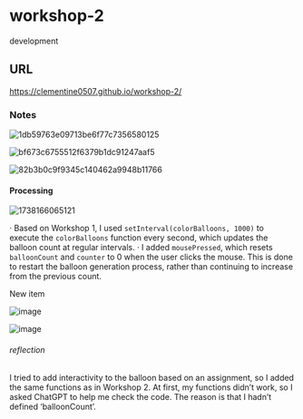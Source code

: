 # workshop-2
development
## URL
https://clementine0507.github.io/workshop-2/
### Notes

![1db59763e09713be6f77c7356580125](https://github.com/user-attachments/assets/43d47703-466e-405b-b461-a5b3da8ce630)

![bf673c6755512f6379b1dc91247aaf5](https://github.com/user-attachments/assets/0ea36d43-6a90-445b-9775-6bcf541b924c)

![82b3b0c9f9345c140462a9948b11766](https://github.com/user-attachments/assets/8003ef0d-f4a9-43a9-a8be-35f179f6eb53)

#### Processing

![1738166065121](https://github.com/user-attachments/assets/fc4cca21-da41-4712-a788-634459beb0d1)

· Based on Workshop 1, I used `setInterval(colorBalloons, 1000)` to execute the `colorBalloons` function every second, which updates the balloon count at regular intervals.
· I added `mousePressed`, which resets `balloonCount` and `counter` to 0 when the user clicks the mouse. This is done to restart the balloon generation process, rather than continuing to increase from the previous count.

New item

![image](https://github.com/user-attachments/assets/5f26d7e3-7ffd-41c5-8f31-047f01224fec)

![image](https://github.com/user-attachments/assets/96d24a2f-b5c7-4114-a34b-8f8b746a7a20)


###### reflection
I tried to add interactivity to the balloon based on an assignment, so I added the same functions as in Workshop 2. At first, my functions didn’t work, so I asked ChatGPT to help me check the code. The reason is that I hadn’t defined ‘balloonCount’.
